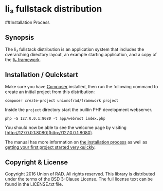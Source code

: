 # li₃ fullstack distribution

##Installation Process

## Synopsis

The li₃ fullstack distribution is an application system that includes the
overarching directory layout, an example starting application, and a copy of the
[li₃ framework](https://github.com/UnionOfRAD/lithium).

## Installation / Quickstart

Make sure you have [Composer](http://getcomposer.org/doc/00-intro.md) installed, then
run the following command to create an initial project from this distribution:

```
composer create-project unionofrad/framework project
```

Inside the `project` directory start the builtin PHP development webserver.

```
php -S 127.0.0.1:8080 -t app/webroot index.php
```

You should now be able to see the welcome page by visiting [http://127.0.0.1:8080](http://127.0.0.1:8080).

The manual has more information on [the installation process](http://li3.me/docs/book/manual/1.x/installation/)
as well as [getting your first project started very quickly](http://li3.me/docs/book/manual/1.x/quickstart).

## Copyright & License

Copyright 2016 Union of RAD. All rights reserved. This library
is distributed under the terms of the BSD 3-Clause License. The
full license text can be found in the LICENSE.txt file.

